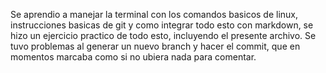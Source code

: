 Se aprendio a manejar la terminal con los comandos basicos de linux, instrucciones basicas de git
y como integrar todo esto con markdown, se hizo un ejercicio practico de todo esto, incluyendo el presente archivo.
Se tuvo problemas al generar un nuevo branch y hacer el commit, que en momentos marcaba como si no ubiera nada para
comentar.
